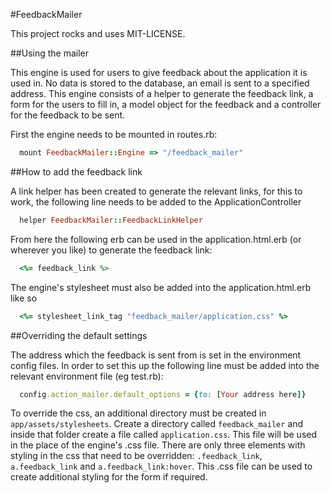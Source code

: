 #FeedbackMailer

This project rocks and uses MIT-LICENSE.

##Using the mailer

This engine is used for users to give feedback about the application it is used in. No data is stored to the database, an email is sent to a specified address. This engine consists of a helper to generate the feedback link, a form for the users to fill in, a model object for the feedback and a controller for the feedback to be sent.

First the engine needs to be mounted in routes.rb:

```ruby
  mount FeedbackMailer::Engine => "/feedback_mailer"
```

##How to add the feedback link

A link helper has been created to generate the relevant links, for this to work, the following line needs to be added to the ApplicationController

```ruby
  helper FeedbackMailer::FeedbackLinkHelper
```

From here the following erb can be used in the application.html.erb (or wherever you like) to generate the feedback link:

```ruby
  <%= feedback_link %>
```

The engine's stylesheet must also be added into the application.html.erb like so

```ruby
  <%= stylesheet_link_tag "feedback_mailer/application.css" %>
```

##Overriding the default settings

The address which the feedback is sent from is set in the environment config files. In order to set this up the following line must be added into the relevant environment file (eg test.rb):

```ruby
  config.action_mailer.default_options = {to: [Your address here]}
```

To override the css, an additional directory must be created in `app/assets/stylesheets`. Create a directory called `feedback_mailer` and inside that folder create a file called `application.css`. This file will be used in the place of the engine's .css file. There are only three elements with styling in the css that need to be overridden: `.feedback_link`, `a.feedback_link` and `a.feedback_link:hover`. This .css file can be used to create additional styling for the form if required.
